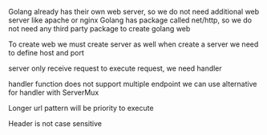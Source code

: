 Golang already has their own web server, so we do not need additional web server like apache or nginx
Golang has package called net/http, so we do not need any third party package to create golang web

To create web we must create server as well
when create a server we need to define host and port

server only receive request
to execute request, we need handler

handler function does not support multiple endpoint
we can use alternative for handler with ServerMux

Longer url pattern will be priority to execute

Header is not case sensitive